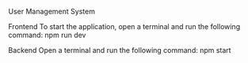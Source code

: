User Management System

Frontend
To start the application, open a terminal and run the following command:
npm run dev

Backend
Open a terminal and run the following command:
npm start
